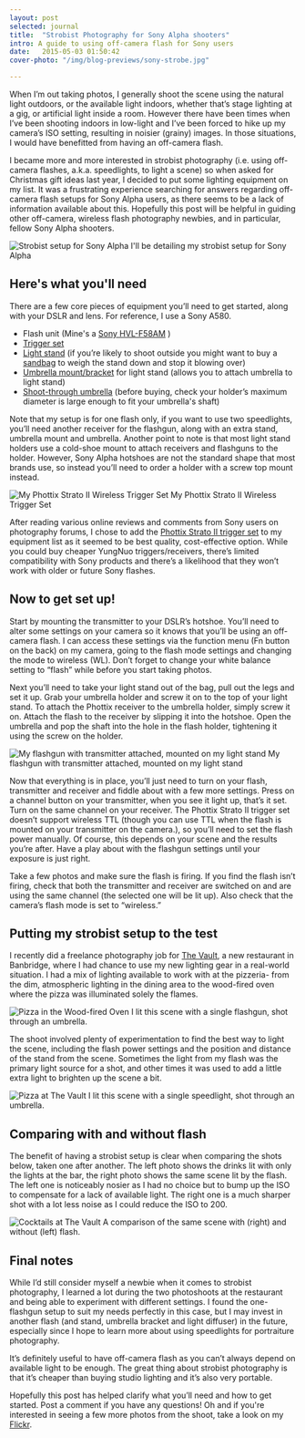```yaml
---
layout: post
selected: journal
title:  "Strobist Photography for Sony Alpha shooters"
intro: A guide to using off-camera flash for Sony users
date:   2015-05-03 01:50:42
cover-photo: "/img/blog-previews/sony-strobe.jpg"

---
```


When I’m out taking photos, I generally shoot the scene using the natural light outdoors, or the available light indoors, whether that’s stage lighting at a gig, or artificial light inside a room.  However there have been times when I’ve been shooting indoors in low-light and I’ve been forced to hike up my camera’s ISO setting, resulting in noisier (grainy) images. In those situations, I would have benefitted from having an off-camera flash.

I became more and more interested in strobist photography (i.e. using off-camera flashes, a.k.a. speedlights, to light a scene) so when asked for Christmas gift ideas last year, I decided to put some lighting equipment on my list.  It was a frustrating experience searching for answers regarding off-camera flash setups for Sony Alpha users, as there seems to be a lack of information available about this. Hopefully this post will be helpful in guiding other off-camera, wireless flash photography newbies, and in particular, fellow Sony Alpha shooters.

<div class="article__image article__image--with-caption" >
  <img src="/img/blog/strobist-setup-sony-alpha.jpg" alt="Strobist setup for Sony Alpha" />
  <span class="caption">I'll be detailing my strobist setup for Sony Alpha</span>
</div>

## Here's what you'll need

There are a few core pieces of equipment you’ll need to get started, along with your DSLR and lens. For reference, I use a Sony A580.

- Flash unit (Mine's a [Sony HVL-F58AM](http://www.amazon.co.uk/Sony-HVL-F58AM-High-Power-Flash/dp/B001C5TQFM/ref=sr_1_15?ie=UTF8&qid=1430619754&sr=8-15&keywords=sony+flashgun) )
- [Trigger set](http://www.amazon.co.uk/dp/B006JODEGI/ref=wl_it_dp_o_pC_S_ttl?_encoding=UTF8&colid=2WET56E3WOQR2&coliid=I1NMYOL33CJUBE)
- [Light stand](http://www.amazon.co.uk/dp/B0011363NS/ref=wl_it_dp_o_pC_nS_ttl?_encoding=UTF8&colid=2WET56E3WOQR2&coliid=I3O1DQ66CL969B) (if you’re likely to shoot outside you might want to buy a [sandbag](http://www.amazon.co.uk/TARION-Studio-Counterbalance-Sandbag-Outdoor/dp/B00MYYBR5W/ref=sr_1_2?s=electronics&ie=UTF8&qid=1418741273&sr=1-2&keywords=sandbag) to weigh the stand down and stop it blowing over)
- [Umbrella mount/bracket](http://www.amazon.co.uk/gp/product/B00EVL1K3K?psc=1&redirect=true&ref_=oh_aui_detailpage_o00_s00) for light stand (allows you to attach umbrella to light stand)
- [Shoot-through umbrella](http://www.amazon.co.uk/dp/B001OKBLEE/ref=wl_it_dp_o_pC_nS_ttl?_encoding=UTF8&colid=2WET56E3WOQR2&coliid=I2RQXS7N0NHJHG) (before buying, check your holder’s maximum diameter is large enough to fit your umbrella's shaft)

Note that my setup is for one flash only, if you want to use two speedlights, you’ll need another receiver for the flashgun, along with an extra stand, umbrella mount and umbrella. Another point to note is that most light stand holders use a cold-shoe mount to attach receivers and flashguns to the holder. However, Sony Alpha hotshoes are not the standard shape that most brands use, so instead you’ll need to order a holder with a screw top mount instead.

<div class="article__image article__image--with-caption" >
  <img src="/img/blog/strobist-phottix-strato.jpg" alt="My Phottix Strato II Wireless Trigger Set" />
  <span class="caption">My Phottix Strato II Wireless Trigger Set</span>
</div>

After reading various online reviews and comments from Sony users on photography forums, I chose to add the [Phottix Strato II trigger set](http://www.amazon.co.uk/dp/B006JODEGI/ref=wl_it_dp_o_pC_S_ttl?_encoding=UTF8&colid=2WET56E3WOQR2&coliid=I1NMYOL33CJUBE) to my equipment list as it seemed to be best quality, cost-effective option. While you could buy cheaper YungNuo triggers/receivers, there’s limited compatibility with Sony products and there’s a likelihood that they won’t work with older or future Sony flashes.


## Now to get set up!

Start by mounting the transmitter to your DSLR’s hotshoe. You’ll need to alter some settings on your camera so it knows that you’ll be using an off-camera flash. I can access these settings via the function menu (Fn button on the back) on my camera, going to the flash mode settings and changing the mode to wireless (WL). Don’t forget to change your white balance setting to “flash” while before you start taking photos.

Next you’ll need to take your light stand out of the bag, pull out the legs and set it up. Grab your umbrella holder and screw it on to the top of your light stand. To attach the Phottix receiver to the umbrella holder, simply screw it on. Attach the flash to the receiver by slipping it into the hotshoe. Open the umbrella and pop the shaft into the hole in the flash holder, tightening it using the screw on the holder.

<div class="article__image article__image--with-caption" >
  <img src="/img/blog/strobist-flashgun.jpg" alt="My flashgun with transmitter attached, mounted on my light stand" />
  <span class="caption">My flashgun with transmitter attached, mounted on my light stand</span>
</div>

Now that everything is in place, you’ll just need to turn on your flash, transmitter and receiver and fiddle about with a few more settings. Press on a channel button on your transmitter, when you see it light up, that’s it set. Turn on the same channel on your receiver. The Phottix Strato II trigger set doesn’t support wireless TTL (though you can use TTL when the flash is mounted on your transmitter on the camera.), so you’ll need to set the flash power manually. Of course, this depends on your scene and the results you’re after. Have a play about with the flashgun settings until your exposure is just right.

Take a few photos and make sure the flash is firing. If you find the flash isn’t firing, check that both the transmitter and receiver are switched on and are using the same channel (the selected one will be lit up). Also check that the camera’s flash mode is set to “wireless.”


## Putting my strobist setup to the test

I recently did a freelance photography job for [The Vault](https://www.facebook.com/thevaultbanbridge), a new restaurant in Banbridge, where I had chance to use my new lighting gear in a real-world situation. I had a mix of lighting available to work with at the pizzeria- from the dim, atmospheric lighting in the dining area to the wood-fired oven where the pizza was illuminated solely the flames.

<div class="article__image article__image--with-caption" >
  <img src="/img/blog/strobist-pizza.jpg" alt="Pizza in the Wood-fired Oven" />
  <span class="caption">I lit this scene with a single flashgun, shot through an umbrella.</span>
</div>

The shoot involved plenty of experimentation to find the best way to light the scene, including the flash power settings and the position and distance of the stand from the scene. Sometimes the light from my flash was the primary light source for a shot, and other times it was used to add a little extra light to brighten up the scene a bit.


<div class="article__image article__image--with-caption" >
  <img src="/img/blog/strobist-pizza-cutting.jpg" alt="Pizza at The Vault" />
  <span class="caption">I lit this scene with a single speedlight, shot through an umbrella.</span>
</div>

## Comparing with and without flash

The benefit of having a strobist setup is clear when comparing the shots below, taken one after another. The left photo shows the drinks lit with only the lights at the bar, the right photo shows the same scene lit by the flash. The left one is noticeably nosier as I had no choice but to bump up the ISO to compensate for a lack of available light. The right one is a much sharper shot with a lot less noise as I could reduce the ISO to 200.

<div class="article__image article__image--with-caption" >
  <img src="/img/blog/strobist-cocktails-comparison.jpg" alt="Cocktails at The Vault" />
  <span class="caption">A comparison of the same scene with (right) and without (left) flash.</span>
</div>

## Final notes

While I’d still consider myself a newbie when it comes to strobist photography, I learned a lot during the two photoshoots at the restaurant and being able to experiment with different settings. I found the one-flashgun setup to suit my needs perfectly in this case, but I may invest in another flash (and stand, umbrella bracket and light diffuser) in the future, especially since I hope to learn more about using speedlights for portraiture photography.

It’s definitely useful to have off-camera flash as you can’t always depend on available light to be enough. The great thing about strobist photography is that it’s cheaper than buying studio lighting and it’s also very portable.

Hopefully this post has helped clarify what you’ll need and how to get started. Post a comment if you have any questions! Oh and if you're interested in seeing a few more photos from the shoot, take a look on my <a href="https://www.flickr.com/photos/tinyspark_boom/sets/72157652372228675/">Flickr</a>.


